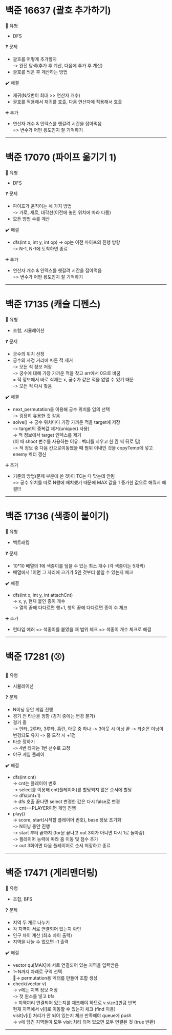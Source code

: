 # 백준 16637 (괄호 추가하기)
:pushpin: 유형  
* DFS  

:question: 문제  
* 괄호를 어떻게 추가할지  
	-> 완전 탐색(추가 후 계산, 다음에 추가 후 계산)  
* 괄호를 씌운 후 계산하는 방법  

:heavy_check_mark: 해결  
* 재귀(N/2번이 최대 >> 연산자 개수)  
* 괄호를 적용해서 재귀를 호출, 다음 연산자에 적용해서 호출    

:heavy_plus_sign: 추가
* 연산자 개수 & 인덱스를 헷갈려 시간을 잡아먹음  
  => 변수가 어떤 용도인지 잘 기억하기  

---  
# 백준 17070 (파이프 옮기기 1)
:pushpin: 유형  
* DFS  

:question: 문제  
* 파이프가 움직이는 세 가지 방법  
	-> 가로, 세로, 대각선(이전에 놓인 위치에 따라 다름)  
* 모든 방법 수를 계산  

:heavy_check_mark: 해결  
* dfs(int x, int y, int op)
	-> op는 이전 파이프의 진행 방향  
	-> N-1, N-1에 도착하면 종료  

:heavy_plus_sign: 추가
* 연산자 개수 & 인덱스를 헷갈려 시간을 잡아먹음  
  => 변수가 어떤 용도인지 잘 기억하기  

---  

# 백준 17135 (캐슬 디펜스)
:pushpin: 유형  
* 조합, 시뮬레이션  

:question: 문제  
* 궁수의 위치 선정   
* 궁수의 사정 거리에 따른 적 제거  
	-> 모든 적 정보 저장  
	-> 궁수에 대해 가장 가까운 적을 찾고 arr에서 0으로 바꿈  
		= 적 정보에서 바로 삭제는 x, 궁수가 같은 적을 없앨 수 있기 때문  
	-> 모든 적 다시 찾음  

:heavy_check_mark: 해결  
* next_permutation을 이용해 궁수 위치를 임의 선택  
	-> 굉장히 유용한 것 같음  
* solve()
	-> 궁수 위치마다 가장 가까운 적을 target에 저장  
	-> target의 중복값 제거(unique() 사용)  
	-> 적 정보에서 target 인덱스를 제거  
		(이 때 shoot 변수를 사용하는 이유 : 벡터를 지우고 한 칸 씩 뒤로 밈)  
	-> 적 정보 중 다음 칸으로이동했을 때 범위 이내인 것을 copyTemp에 넣고 enemy 벡터 갱신  

:heavy_plus_sign: 추가
* 기존의 방법(문제 부분에 쓴 것)이 TC는 다 맞는데 안됨  
	=> 궁수 위치를 따로 N행에 배치했기 때문에 MAX 값을 1 증가한 값으로 해줘서 해결!!!  

---  

# 백준 17136 (색종이 붙이기)
:pushpin: 유형  
* 백트래킹   

:question: 문제  
* 10*10 배열의 1에 색종이를 덮을 수 있는 최소 개수 (각 색종이는 5개씩)   
* 배열에서 1이면 그 자리에 크기가 5인 것부터 붙일 수 있는지 체크  

:heavy_check_mark: 해결  
* dfs(int x, int y, int attachCnt)  
	-> x, y, 현재 붙인 종이 개수  
	-> 열의 끝에 다다르면 행+1, 행의 끝에 다다르면 종이 수 체크  
	
:heavy_plus_sign: 추가
* 런타임 에러
	=> 색종이를 붙였을 때 범위 체크
	=> 색종이 개수 체크로 해결

---  

# 백준 17281 (⚾)
:pushpin: 유형  
* 시뮬레이션   

:question: 문제  
* N이닝 동안 게임 진행   
* 경기 전 타순을 정함 (경기 중에는 변경 불가)  
* 경기 중  
	-> 안타, 2루타, 3루타, 홈런, 아웃 중 하나
	-> 3아웃 시 이닝 끝
	-> 타순은 이닝이 변경되도 유지
	-> 홈 도착 시 +1점  
* 타순 정하기  
	-> 4번 타자는 1번 선수로 고정  
* 야구 게임 플레이  

:heavy_check_mark: 해결  
* dfs(int cnt)  
	-> cnt는 플레이어 번호  
	-> select를 이용해 cnt(플레이어)를 할당되지 않은 순서에 할당  
	-> dfs(cnt+1)   
	-> dfs 호출 끝나면 select 변경한 값은 다시 false로 변경  
	-> cnt==PLAYER이면 게임 진행  
* play()  
	-> score, start(시작할 플레이어 번호), base 정보 초기화  
	-> N이닝 동안 진행  
	-> start 부터 끝까지 (for문 끝나고 out 3회가 아니면 다시 1로 돌아감)  
	-> 플레이어 능력에 따라 홈 이동 및 점수 추가  
	-> out 3회이면 다음 플레이어로 순서 저장하고 종료  

---

# 백준 17471 (게리맨더링)
:pushpin: 유형  
* 조합, BFS   

:question: 문제  
* 지역 두 개로 나누기   
* 각 지역이 서로 연결되어 있는지 확인  
* 인구 차이 계산 (최소 차이 출력)  
* 지역을 나눌 수 없으면 -1 출력    

:heavy_check_mark: 해결  
* vector<int> qu[MAX]에 서로 연결되어 있는 지역을 입력받음  
* 1~N까지 차례로 구역 선택  
-> permutation용 벡터를 만들어 조합 생성  
* check(vector<int> v)  
	-> v에는 지역 정보 저장  
	-> 첫 원소를 넣고 bfs  
	-> 지역끼리 연결되어 있는지를 체크해야 하므로 v.size()만큼 반복  
		현재 지역에서 v[i]로 이동할 수 있는지 체크 (find 이용)  
		visit[v[i]] 처리가 안 되어 있는지 체크
		만족해야 queue에 push  
	-> v에 담긴 지역들이 모두 visit 처리 되어 있으면 모두 연결된 것 (true 반환)  
	
---